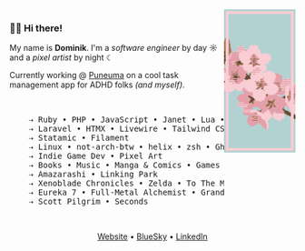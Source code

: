 <img src="https://raw.githubusercontent.com/dotninth/dotninth/master/assets/sakura.png" width="25%" align="right" alt="Pixel Art sakura" />

### 👋🏻 Hi there!
My name is **Dominik**. I'm a *software engineer* by day ☼ and a *pixel artist* by night ☾

Currently working @ <a href="https://puneuma.com">Puneuma</a> on a cool task management app for ADHD folks *(and myself)*.

<br />

<pre>
    ⇢ Ruby • PHP • JavaScript • Janet • Lua • Odin
    ⇢ Laravel • HTMX • Livewire • Tailwind CSS • AlpineJS • VueJS
    ⇢ Statamic • Filament
    ⇢ Linux • not-arch-btw • helix • zsh • Ghostty • Thinkpads
    ⇢ Indie Game Dev • Pixel Art 
    ⇢ Books • Music • Manga & Comics • Games • Sometimes Anime 
    ⇢ Amazarashi • Linking Park
    ⇢ Xenoblade Chronicles • Zelda • To The Moon • Guild Wars (1/2)
    ⇢ Eureka 7 • Full-Metal Alchemist • Grand Blue
    ⇢ Scott Pilgrim • Seconds
</pre>

<br />

<p align="center">
  <a href="https://yard77.dev">Website</a> •
  <a href="https://bsky.app/profile/yard77.dev">BlueSky</a> •
  <a href="https://www.linkedin.com/in/lokkhart/">LinkedIn</a>
</p>

